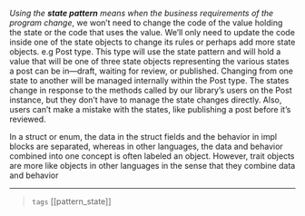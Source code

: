 *Using the **state pattern** means when the business requirements of the program change*, we won’t need to change the code of the value holding the state or the code that uses the value. We’ll only need to update the code inside one of the state objects to change its rules or perhaps add more state objects.
e.g Post type. This type will use the state pattern and will hold a value that will be one of three state objects representing the various states a post can be in—draft, waiting for review, or published. Changing from one state to another will be managed internally within the Post type. The states change in response to the methods called by our library’s users on the Post instance, but they don’t have to manage the state changes directly. Also, users can’t make a mistake with the states, like publishing a post before it’s reviewed.

In a struct or enum, the data in the struct fields and the behavior in impl blocks are separated, whereas in other languages, the data and behavior combined into one concept is often labeled an object.
However, trait objects are more like objects in other languages in the sense that they combine data and behavior

---

> `tags` [[pattern_state]]
